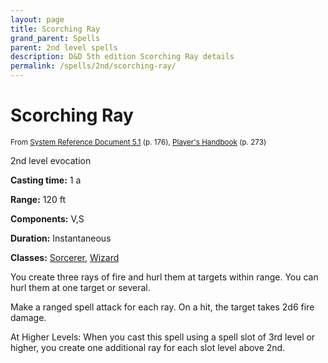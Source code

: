 ```yaml
---
layout: page
title: Scorching Ray
grand_parent: Spells
parent: 2nd level spells 
description: D&D 5th edition Scorching Ray details
permalink: /spells/2nd/scorching-ray/
---
```


# Scorching Ray

<small>From <a target="_blank" href="https://media.wizards.com/2016/downloads/DND/SRD-OGL_V5.1.pdf">System Reference Document 5.1</a> (p. 176), <a target="_blank" href="https://dnd.wizards.com/products/tabletop-games/rpg-products/rpg_playershandbook">Player's Handbook</a> (p. 273)</small>


2nd level evocation

**Casting time:** 1 a

**Range:** 120 ft

**Components:** V,S 

**Duration:** Instantaneous

**Classes:** [Sorcerer](/classes/sorcerer/), [Wizard](/classes/wizard/)

You create three rays of fire and hurl them at targets within range. You can hurl them at one target or several.

   Make a ranged spell attack for each ray. On a hit, the target takes 2d6 fire damage.

   At Higher Levels: When you cast this spell using a spell slot of 3rd level or higher, you create one additional ray for each slot level above 2nd.